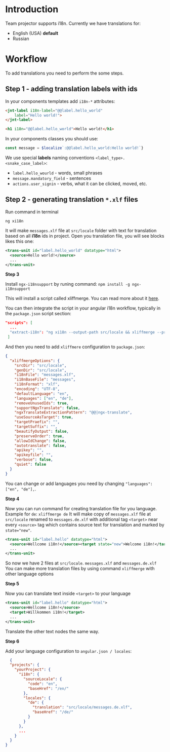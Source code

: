 # Introduction

Team projector supports i18n. Currently we have translations for:
* English (USA) **default**
* Russian

# Workflow
To add translations you need to perform the some steps.

## Step 1 - adding translation labels with ids

In your components templates add `i18n-*` attributes:
```html
<jnt-label i18n-label="@@label.hello_world"
    label="Hello world!">
</jnt-label>

<h1 i18n="@@label.hello_world">Hello world!</h1>
```

In your components classes you should use:
```typescript
const message = $localize`:@@label.hello_world:Hello world!`}
```

We use special **labels** naming conventions `<label_type>.<snake_case_label>`:
* `label.hello_wourld` - words, small phrases
* `message.mandatory_field` - sentences
* `actions.user_signin` - verbs, what it can be clicked, moved, etc.

## Step 2 - generating translation `*.xlf` files

Run command in terminal
```
ng xi18n
```
It will make `messages.xlf` file at `src/locale` folder with text for translation based on all **i18n** ids in project.
Open you translation file, you will see blocks likes this one:
```xml
<trans-unit id="label.hello_world" datatype="html">
  <source>Hello world!</source>
  ...
</trans-unit>
```
**Step 3**

Install `ngx-i18nsupport` by runing command:
`npm install -g ngx-i18nsupport`

This will install a script called xliffmerge. You can read more about it [here](https://github.com/martinroob/ngx-i18nsupport/tree/master/projects/xliffmerge).

You can then integrate the script in your angular i18n workflow, typically in the `package.json` script section:
```json
"scripts": [
  ...
  "extract-i18n": "ng xi18n --output-path src/locale && xliffmerge --profile xliffmerge.json en de"
 ]
```
And then you need to add `xliffmere` configuration to `package.json`:
```json
{
  "xliffmergeOptions": {
    "srcDir": "src/locale",
    "genDir": "src/locale",
    "i18nFile": "messages.xlf",
    "i18nBaseFile": "messages",
    "i18nFormat": "xlf",
    "encoding": "UTF-8",
    "defaultLanguage": "en",
    "languages": ["en", "de"],
    "removeUnusedIds": true,
    "supportNgxTranslate": false,
    "ngxTranslateExtractionPattern": "@@|ngx-translate",
    "useSourceAsTarget": true,
    "targetPraefix": "",
    "targetSuffix": "",
    "beautifyOutput": false,
    "preserveOrder": true,
    "allowIdChange": false,
    "autotranslate": false,
    "apikey": "",
    "apikeyfile": "",
    "verbose": false,
    "quiet": false
  }
}
```
You can change or add languages you need by changing `"languages": ["en", "de"],`.

**Step 4**

Now you can run command for creating translation file for you language. Example for `de`:
`xliffmerge de`
It will make copy of `messages.xlf` file  at `src/locale` renamed to `messages.de.xlf` with additional tag `<target>` near every `<source>` tag which contains source text for translation and marked by ` state="new"`.
```xml
<trans-unit id="label.hello" datatype="html">
  <source>Wellcome i18n!</source><target state="new">Welcome i18n!</target>
  ...
</trans-unit>
```
So now we have 2 files at `src/locale`. `messages.xlf` and `messages.de.xlf`
You can make more translation files by using command `xliffmerge` with other language options

**Step 5**

Now you can translate text inside `<target>` to your language 
```xml
<trans-unit id="label.hello" datatype="html">
  <source>Wellcome i18n!</source>
  <target>Willkommen i18n!</target>
  ...
</trans-unit>
```
Translate the other text nodes the same way.

**Step 6**

Add your language configuration to `angular.json / locales`:
```json
  {
  "projects": {
    "yourProject": {
      "i18n": {
        "sourceLocale": {
          "code": "en",
          "baseHref": "/en/"
        },
        "locales": {
          "de": {
            "translation": "src/locale/messages.de.xlf",
            "baseHref": "/de/"
          }
        }
      },
      ...
    }
  }
}
```
